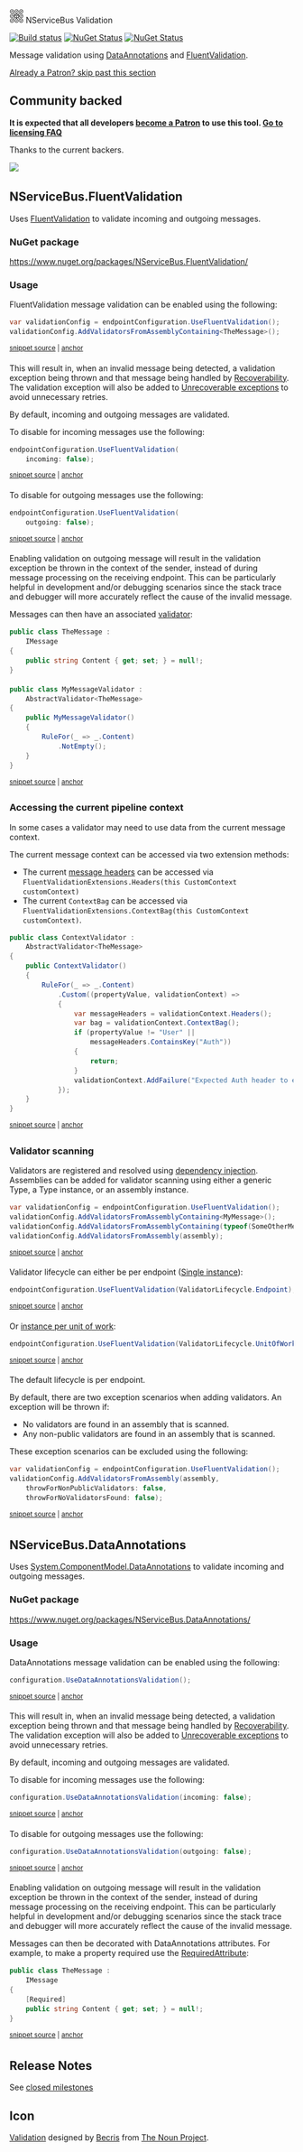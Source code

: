 <!--
GENERATED FILE - DO NOT EDIT
This file was generated by [MarkdownSnippets](https://github.com/SimonCropp/MarkdownSnippets).
Source File: /readme.source.md
To change this file edit the source file and then run MarkdownSnippets.
-->

<img src="/src/icon.png" height="25px"> NServiceBus Validation

[![Build status](https://ci.appveyor.com/api/projects/status/v9gfk5x5xo6kf46a/branch/master?svg=true)](https://ci.appveyor.com/project/SimonCropp/nservicebus-validation)
[![NuGet Status](https://img.shields.io/nuget/v/NServiceBus.DataAnnotations.svg?label=NServiceBus.DataAnnotations)](https://www.nuget.org/packages/NServiceBus.DataAnnotations/)
[![NuGet Status](https://img.shields.io/nuget/v/NServiceBus.FluentValidation.svg?label=NServiceBus.FluentValidation)](https://www.nuget.org/packages/NServiceBus.FluentValidation/)

Message validation using [DataAnnotations](https://msdn.microsoft.com/en-us/library/system.componentmodel.dataannotations.aspx) and [FluentValidation](https://github.com/JeremySkinner/FluentValidation).


<!--- StartOpenCollectiveBackers -->

[Already a Patron? skip past this section](#endofbacking)


## Community backed

**It is expected that all developers [become a Patron](https://opencollective.com/nservicebusextensions/order/6976) to use this tool. [Go to licensing FAQ](https://github.com/NServiceBusExtensions/Home/#licensingpatron-faq)**

Thanks to the current backers.

<img src="https://opencollective.com/nservicebusextensions/tiers/patron.svg?width=890&avatarHeight=60&button=false">

<a href="#" id="endofbacking"></a>

<!--- EndOpenCollectiveBackers -->


## NServiceBus.FluentValidation

Uses [FluentValidation](https://github.com/JeremySkinner/FluentValidation) to validate incoming and outgoing messages.


### NuGet package

https://www.nuget.org/packages/NServiceBus.FluentValidation/


### Usage

FluentValidation message validation can be enabled using the following:

<!-- snippet: FluentValidation -->
<a id='snippet-fluentvalidation'/></a>
```cs
var validationConfig = endpointConfiguration.UseFluentValidation();
validationConfig.AddValidatorsFromAssemblyContaining<TheMessage>();
```
<sup><a href='/src/NServiceBus.FluentValidation.Tests/Snippets/Usage.cs#L9-L14' title='File snippet `fluentvalidation` was extracted from'>snippet source</a> | <a href='#snippet-fluentvalidation' title='Navigate to start of snippet `fluentvalidation`'>anchor</a></sup>
<!-- endsnippet -->

This will result in, when an invalid message being detected, a validation exception being thrown and that message being handled by [Recoverability](/nservicebus/recoverability/). The validation exception will also be added to [Unrecoverable exceptions](/nservicebus/recoverability/#unrecoverable-exceptions) to avoid unnecessary retries. <!-- include: validationexception. path: /doco/validationexception.include.md -->

By default, incoming and outgoing messages are validated.

To disable for incoming messages use the following:

<!-- snippet: FluentValidation_disableincoming -->
<a id='snippet-fluentvalidation_disableincoming'/></a>
```cs
endpointConfiguration.UseFluentValidation(
    incoming: false);
```
<sup><a href='/src/NServiceBus.FluentValidation.Tests/Snippets/Usage.cs#L16-L21' title='File snippet `fluentvalidation_disableincoming` was extracted from'>snippet source</a> | <a href='#snippet-fluentvalidation_disableincoming' title='Navigate to start of snippet `fluentvalidation_disableincoming`'>anchor</a></sup>
<!-- endsnippet -->

To disable for outgoing messages use the following:

<!-- snippet: FluentValidation_disableoutgoing -->
<a id='snippet-fluentvalidation_disableoutgoing'/></a>
```cs
endpointConfiguration.UseFluentValidation(
    outgoing: false);
```
<sup><a href='/src/NServiceBus.FluentValidation.Tests/Snippets/Usage.cs#L23-L28' title='File snippet `fluentvalidation_disableoutgoing` was extracted from'>snippet source</a> | <a href='#snippet-fluentvalidation_disableoutgoing' title='Navigate to start of snippet `fluentvalidation_disableoutgoing`'>anchor</a></sup>
<!-- endsnippet -->

Enabling validation on outgoing message will result in the validation exception be thrown in the context of the sender, instead of during message processing on the receiving endpoint. This can be particularly helpful in development and/or debugging scenarios since the stack trace and debugger will more accurately reflect the cause of the invalid message. <!-- include: validationoutgoing. path: /doco/validationoutgoing.include.md -->

Messages can then have an associated [validator](https://github.com/JeremySkinner/FluentValidation/wiki/b.-Creating-a-Validator):

<!-- snippet: FluentValidation_message -->
<a id='snippet-fluentvalidation_message'/></a>
```cs
public class TheMessage :
    IMessage
{
    public string Content { get; set; } = null!;
}

public class MyMessageValidator :
    AbstractValidator<TheMessage>
{
    public MyMessageValidator()
    {
        RuleFor(_ => _.Content)
            .NotEmpty();
    }
}
```
<sup><a href='/src/NServiceBus.FluentValidation.Tests/Snippets/TheMessage.cs#L4-L20' title='File snippet `fluentvalidation_message` was extracted from'>snippet source</a> | <a href='#snippet-fluentvalidation_message' title='Navigate to start of snippet `fluentvalidation_message`'>anchor</a></sup>
<!-- endsnippet -->


### Accessing the current pipeline context

In some cases a validator may need to use data from the current message context.

The current message context can be accessed via two extension methods:

 * The current [message headers](https://docs.particular.net/nservicebus/messaging/headers) can be accessed via `FluentValidationExtensions.Headers(this CustomContext customContext)`
 * The current `ContextBag` can be accessed via `FluentValidationExtensions.ContextBag(this CustomContext customContext)`.

<!-- snippet: FluentValidation_ContextValidator -->
<a id='snippet-fluentvalidation_contextvalidator'/></a>
```cs
public class ContextValidator :
    AbstractValidator<TheMessage>
{
    public ContextValidator()
    {
        RuleFor(_ => _.Content)
            .Custom((propertyValue, validationContext) =>
            {
                var messageHeaders = validationContext.Headers();
                var bag = validationContext.ContextBag();
                if (propertyValue != "User" ||
                    messageHeaders.ContainsKey("Auth"))
                {
                    return;
                }
                validationContext.AddFailure("Expected Auth header to exist");
            });
    }
}
```
<sup><a href='/src/NServiceBus.FluentValidation.Tests/Snippets/ContextValidator.cs#L4-L24' title='File snippet `fluentvalidation_contextvalidator` was extracted from'>snippet source</a> | <a href='#snippet-fluentvalidation_contextvalidator' title='Navigate to start of snippet `fluentvalidation_contextvalidator`'>anchor</a></sup>
<!-- endsnippet -->


### Validator scanning

Validators are registered and resolved using [dependency injection](https://docs.particular.net/nservicebus/dependency-injection/). Assemblies can be added for validator scanning using either a generic Type, a Type instance, or an assembly instance.

<!-- snippet: FluentValidation_AddValidators -->
<a id='snippet-fluentvalidation_addvalidators'/></a>
```cs
var validationConfig = endpointConfiguration.UseFluentValidation();
validationConfig.AddValidatorsFromAssemblyContaining<MyMessage>();
validationConfig.AddValidatorsFromAssemblyContaining(typeof(SomeOtherMessage));
validationConfig.AddValidatorsFromAssembly(assembly);
```
<sup><a href='/src/NServiceBus.FluentValidation.Tests/Snippets/Usage.cs#L45-L52' title='File snippet `fluentvalidation_addvalidators` was extracted from'>snippet source</a> | <a href='#snippet-fluentvalidation_addvalidators' title='Navigate to start of snippet `fluentvalidation_addvalidators`'>anchor</a></sup>
<!-- endsnippet -->

Validator lifecycle can either be per endpoint ([Single instance](https://docs.particular.net/nservicebus/dependency-injection/)):

<!-- snippet: FluentValidation_EndpointLifecycle -->
<a id='snippet-fluentvalidation_endpointlifecycle'/></a>
```cs
endpointConfiguration.UseFluentValidation(ValidatorLifecycle.Endpoint);
```
<sup><a href='/src/NServiceBus.FluentValidation.Tests/Snippets/Usage.cs#L30-L34' title='File snippet `fluentvalidation_endpointlifecycle` was extracted from'>snippet source</a> | <a href='#snippet-fluentvalidation_endpointlifecycle' title='Navigate to start of snippet `fluentvalidation_endpointlifecycle`'>anchor</a></sup>
<!-- endsnippet -->

Or [instance per unit of work](https://docs.particular.net/nservicebus/dependency-injection/):

<!-- snippet: FluentValidation_UnitOfWorkLifecycle -->
<a id='snippet-fluentvalidation_unitofworklifecycle'/></a>
```cs
endpointConfiguration.UseFluentValidation(ValidatorLifecycle.UnitOfWork);
```
<sup><a href='/src/NServiceBus.FluentValidation.Tests/Snippets/Usage.cs#L36-L40' title='File snippet `fluentvalidation_unitofworklifecycle` was extracted from'>snippet source</a> | <a href='#snippet-fluentvalidation_unitofworklifecycle' title='Navigate to start of snippet `fluentvalidation_unitofworklifecycle`'>anchor</a></sup>
<!-- endsnippet -->

The default lifecycle is per endpoint.

By default, there are two exception scenarios when adding validators. An exception will be thrown if:

 * No validators are found in an assembly that is scanned.
 * Any non-public validators are found in an assembly that is scanned.

These exception scenarios can be excluded using the following:

<!-- snippet: FluentValidation_IgnoreValidatorConventions -->
<a id='snippet-fluentvalidation_ignorevalidatorconventions'/></a>
```cs
var validationConfig = endpointConfiguration.UseFluentValidation();
validationConfig.AddValidatorsFromAssembly(assembly,
    throwForNonPublicValidators: false,
    throwForNoValidatorsFound: false);
```
<sup><a href='/src/NServiceBus.FluentValidation.Tests/Snippets/Usage.cs#L57-L64' title='File snippet `fluentvalidation_ignorevalidatorconventions` was extracted from'>snippet source</a> | <a href='#snippet-fluentvalidation_ignorevalidatorconventions' title='Navigate to start of snippet `fluentvalidation_ignorevalidatorconventions`'>anchor</a></sup>
<!-- endsnippet -->


## NServiceBus.DataAnnotations

Uses [System.ComponentModel.DataAnnotations](https://msdn.microsoft.com/en-us/library/cc490428) to validate incoming and outgoing messages.


### NuGet package

https://www.nuget.org/packages/NServiceBus.DataAnnotations/


### Usage


DataAnnotations message validation can be enabled using the following:

<!-- snippet: DataAnnotations -->
<a id='snippet-dataannotations'/></a>
```cs
configuration.UseDataAnnotationsValidation();
```
<sup><a href='/src/NServiceBus.DataAnnotations.Tests/Snippets/Usage.cs#L7-L11' title='File snippet `dataannotations` was extracted from'>snippet source</a> | <a href='#snippet-dataannotations' title='Navigate to start of snippet `dataannotations`'>anchor</a></sup>
<!-- endsnippet -->

This will result in, when an invalid message being detected, a validation exception being thrown and that message being handled by [Recoverability](/nservicebus/recoverability/). The validation exception will also be added to [Unrecoverable exceptions](/nservicebus/recoverability/#unrecoverable-exceptions) to avoid unnecessary retries. <!-- include: validationexception. path: /doco/validationexception.include.md -->

By default, incoming and outgoing messages are validated.

To disable for incoming messages use the following:

<!-- snippet: DataAnnotations_disableincoming -->
<a id='snippet-dataannotations_disableincoming'/></a>
```cs
configuration.UseDataAnnotationsValidation(incoming: false);
```
<sup><a href='/src/NServiceBus.DataAnnotations.Tests/Snippets/Usage.cs#L13-L17' title='File snippet `dataannotations_disableincoming` was extracted from'>snippet source</a> | <a href='#snippet-dataannotations_disableincoming' title='Navigate to start of snippet `dataannotations_disableincoming`'>anchor</a></sup>
<!-- endsnippet -->

To disable for outgoing messages use the following:

<!-- snippet: DataAnnotations_disableoutgoing -->
<a id='snippet-dataannotations_disableoutgoing'/></a>
```cs
configuration.UseDataAnnotationsValidation(outgoing: false);
```
<sup><a href='/src/NServiceBus.DataAnnotations.Tests/Snippets/Usage.cs#L19-L23' title='File snippet `dataannotations_disableoutgoing` was extracted from'>snippet source</a> | <a href='#snippet-dataannotations_disableoutgoing' title='Navigate to start of snippet `dataannotations_disableoutgoing`'>anchor</a></sup>
<!-- endsnippet -->

Enabling validation on outgoing message will result in the validation exception be thrown in the context of the sender, instead of during message processing on the receiving endpoint. This can be particularly helpful in development and/or debugging scenarios since the stack trace and debugger will more accurately reflect the cause of the invalid message. <!-- include: validationoutgoing. path: /doco/validationoutgoing.include.md -->

Messages can then be decorated with DataAnnotations attributes. For example, to make a property required use the [RequiredAttribute](https://msdn.microsoft.com/en-us/library/system.componentmodel.dataannotations.requiredattribute.aspx):

<!-- snippet: DataAnnotations_message -->
<a id='snippet-dataannotations_message'/></a>
```cs
public class TheMessage :
    IMessage
{
    [Required]
    public string Content { get; set; } = null!;
}
```
<sup><a href='/src/NServiceBus.DataAnnotations.Tests/Snippets/TheMessage.cs#L4-L11' title='File snippet `dataannotations_message` was extracted from'>snippet source</a> | <a href='#snippet-dataannotations_message' title='Navigate to start of snippet `dataannotations_message`'>anchor</a></sup>
<!-- endsnippet -->


## Release Notes

See [closed milestones](../../milestones?state=closed)


## Icon

[Validation](https://thenounproject.com/term/validation/1680887/) designed by [Becris](https://thenounproject.com/Becris/) from [The Noun Project](https://thenounproject.com/).
